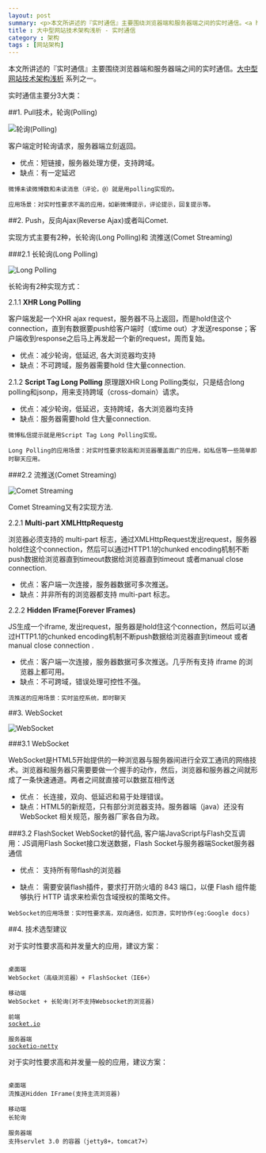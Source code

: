 ```yaml
---
layout: post
summary: <p>本文所讲述的『实时通信』主要围绕浏览器端和服务器端之间的实时通信。<a href="http://kenny7.com/2013/04/2013-3-10-technical-guide-for-website.md" >大中型网站技术架构浅析</a> 系列之一。</p><p>实时通信主要分3大类：</p><img src="/images/polling.png" alt="轮询(Polling)">
title : 大中型网站技术架构浅析 - 实时通信
category : 架构
tags : [网站架构]
---
```


本文所讲述的『实时通信』主要围绕浏览器端和服务器端之间的实时通信。<a href="http://kenny7.com/2013/04/2013-3-10-technical-guide-for-website.md" >大中型网站技术架构浅析</a> 系列之一。

实时通信主要分3大类：

##1. Pull技术，轮询(Polling)

<img src="/images/polling.png" alt="轮询(Polling)">

客户端定时轮询请求，服务器端立刻返回。

- 优点：短链接，服务器处理方便，支持跨域。
- 缺点：有一定延迟

<pre><code>微博未读微博数和未读消息（评论，@）就是用polling实现的。</code></pre>

<pre><code>应用场景：对实时性要求不高的应用，如新微博提示，评论提示，回复提示等。</code></pre>

##2. Push，反向Ajax(Reverse Ajax)或者叫Comet.

实现方式主要有2种，长轮询(Long Polling)和 流推送(Comet Streaming)

###2.1 长轮询(Long Polling)

<img src="/images/long_polling.png" alt="Long Polling">

长轮询有2种实现方式：

2.1.1 <strong>XHR Long Polling</strong>

客户端发起一个XHR ajax request，服务器不马上返回，而是hold住这个connection，直到有数据要push给客户端时（或time out）才发送response；客户端收到response之后马上再发起一个新的request，周而复始。

- 优点：减少轮询，低延迟, 各大浏览器均支持
- 缺点：不可跨域，服务器需要hold 住大量connection.


2.1.2 <strong>Script Tag Long Polling</strong>
原理跟XHR Long Polling类似，只是结合long polling和jsonp，用来支持跨域（cross-domain）请求。

- 优点：减少轮询，低延迟，支持跨域，各大浏览器均支持
- 缺点：服务器需要hold 住大量connection.

<pre><code>微博私信提示就是用Script Tag Long Polling实现。</code></pre>

<pre><code>Long Polling的应用场景：对实时性要求较高和浏览器覆盖面广的应用，如私信等一些简单即时聊天应用。</code></pre>


###2.2 流推送(Comet Streaming)

<img src="/images/Comet_Streaming.png" alt="Comet Streaming">

Comet Streaming又有2实现方法.

2.2.1 <strong>Multi-part XMLHttpRequestg</strong>

浏览器必须支持的 multi-part 标志，通过XMLHttpRequest发出request，服务器hold住这个connection，然后可以通过HTTP1.1的chunked encoding机制不断push数据给浏览器直到timeout数据给浏览器直到timeout 或者manual close connection. 

- 优点：客户端一次连接，服务器数据可多次推送。
- 缺点：并非所有的浏览器都支持 multi-part 标志。

2.2.2 <strong>Hidden IFrame(Forever IFrames)</strong>

JS生成一个iframe, 发出request，服务器是hold住这个connection，然后可以通过HTTP1.1的chunked encoding机制不断push数据给浏览器直到timeout 或者manual close connection . 

- 优点：客户端一次连接，服务器数据可多次推送。几乎所有支持 iframe 的浏览器上都可用。
- 缺点：不可跨域，错误处理可控性不强。

<pre><code>流推送的应用场景：实时监控系统，即时聊天</code></pre>

##3. WebSocket

<img src="/images/websocket.png" alt="WebSocket">

###3.1 WebSocket

WebSocket是HTML5开始提供的一种浏览器与服务器间进行全双工通讯的网络技术。浏览器和服务器只需要要做一个握手的动作，然后，浏览器和服务器之间就形成了一条快速通道。两者之间就直接可以数据互相传送

- 优点： 长连接，双向、低延迟和易于处理错误。
- 缺点：HTML5的新规范，只有部分浏览器支持。服务器端（java）还没有WebSocket 相关规范，服务器厂家各自为政。

###3.2 FlashSocket
WebSocket的替代品, 客户端JavaScript与Flash交互调用：JS调用Flash Socket接口发送数据，Flash Socket与服务器端Socket服务器通信

- 优点： 支持所有带flash的浏览器

- 缺点： 需要安装flash插件，要求打开防火墙的 843 端口，以便 Flash 组件能够执行 HTTP 请求来检索包含域授权的策略文件。

<pre><code>WebSocket的应用场景：实时性要求高，双向通信，如页游，实时协作(eg:Google docs)</code></pre>


##4. 技术选型建议

对于实时性要求高和并发量大的应用，建议方案：
<pre><code>
桌面端 
WebSocket（高级浏览器）+ FlashSocket（IE6+）

移动端
WebSocket + 长轮询(对不支持Websocket的浏览器)

前端
<a href="http://socket.io" rel="nofollow">socket.io</a>

服务器端
<a href="http://code.google.com/p/socketio-netty/" rel="nofollow">socketio-netty</a>
</code></pre>

对于实时性要求高和并发量一般的应用，建议方案：

<pre><code>
桌面端 
流推送Hidden IFrame(支持主流浏览器)

移动端
长轮询

服务器端
支持servlet 3.0 的容器（jetty8+，tomcat7+）
</code></pre>
